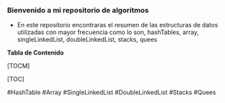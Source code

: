 ### Bienvenido a mi repositorio de algoritmos


- En este repositorio encontraras el resumen de las estructuras de datos utilizadas con mayor frecuencia como lo son, hashTables, array, singleLinkedList, doubleLinkedList, stacks, quees 


**Tabla de Contenido**

[TOCM]

[TOC]

#HashTable
#Array
#SingleLinkedList
#DoubleLinkedList
#Stacks
#Quees